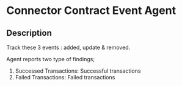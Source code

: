 # Connector Contract Event Agent

## Description

Track these 3 events : added, update & removed.

Agent reports two type of findings;

1. Successed Transactions: Successful transactions
2. Failed Transactions: Failed transactions

